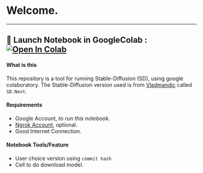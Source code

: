 # Welcome.

---
🚀 Launch Notebook in GoogleColab : [![Open In Colab](https://colab.research.google.com/assets/colab-badge.svg)](https://colab.research.google.com/github/YeaAyuni/vlad-sd-webui/blob/main/Vlad_WEBUI.ipynb)
---

#### What is this
This repository is a tool for running Stable-Diffusion (SD), using google colaboratory. The Stable-Diffusion version used is from [Vladmandic](https://github.com/vladmandic/automatic) called ```SD.Next```.

#### Requirements
   - Google Account, *to run this notebook.*
   - [Ngrok Account](https://dashboard.ngrok.com/get-started/your-authtoken), optional.
   - Good Internet Connection.

#### Notebook Tools/Feature
  - User choice version using ```commit hash```
  - Cell to do download model.
